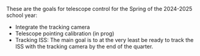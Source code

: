 These are the goals for telescope control for the Spring of the 2024-2025 school year:
  - Integrate the tracking camera
  - Telescope pointing calibration (in prog)
  - Tracking ISS: The main goal is to at the very least be ready to track the ISS with the tracking camera by the end of the quarter. 
